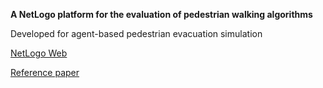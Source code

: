 **A NetLogo platform for the evaluation of pedestrian walking algorithms**

Developed for agent-based pedestrian evacuation simulation

[NetLogo Web](http://netlogoweb.org/web?https://raw.githubusercontent.com/fardadhp/walking_algorithms_evaluation/master/Pedestrian_navigation_Algorithm_Evaluation_platform.nlogo)

[Reference paper](https://doi.org/10.1016/j.firesaf.2021.103322)

